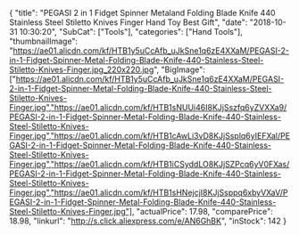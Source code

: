 {
	"title": "PEGASI 2 in 1 Fidget Spinner Metaland Folding Blade Knife 440 Stainless Steel Stiletto Knives Finger Hand Toy Best Gift",
	"date": "2018-10-31 10:30:20",
	"SubCat": ["Tools"],
	"categories": ["Hand Tools"],
	"thumbnailImage": "https://ae01.alicdn.com/kf/HTB1y5uCcAfb_uJkSne1q6zE4XXaM/PEGASI-2-in-1-Fidget-Spinner-Metal-Folding-Blade-Knife-440-Stainless-Steel-Stiletto-Knives-Finger.jpg_220x220.jpg",
	"BigImage": ["https://ae01.alicdn.com/kf/HTB1y5uCcAfb_uJkSne1q6zE4XXaM/PEGASI-2-in-1-Fidget-Spinner-Metal-Folding-Blade-Knife-440-Stainless-Steel-Stiletto-Knives-Finger.jpg","https://ae01.alicdn.com/kf/HTB1sNUUi46I8KJjSszfq6yZVXXa9/PEGASI-2-in-1-Fidget-Spinner-Metal-Folding-Blade-Knife-440-Stainless-Steel-Stiletto-Knives-Finger.jpg","https://ae01.alicdn.com/kf/HTB1cAwLi3vD8KJjSsplq6yIEFXal/PEGASI-2-in-1-Fidget-Spinner-Metal-Folding-Blade-Knife-440-Stainless-Steel-Stiletto-Knives-Finger.jpg","https://ae01.alicdn.com/kf/HTB1iCSyddLO8KJjSZPcq6yV0FXas/PEGASI-2-in-1-Fidget-Spinner-Metal-Folding-Blade-Knife-440-Stainless-Steel-Stiletto-Knives-Finger.jpg","https://ae01.alicdn.com/kf/HTB1sHNejcjI8KJjSsppq6xbyVXaV/PEGASI-2-in-1-Fidget-Spinner-Metal-Folding-Blade-Knife-440-Stainless-Steel-Stiletto-Knives-Finger.jpg"],
	"actualPrice": 17.98,
	"comparePrice": 18.98,
	"linkurl": "http://s.click.aliexpress.com/e/AN6GhBK",
	"inStock": 142
}
